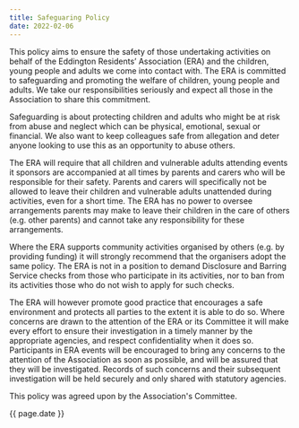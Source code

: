 ```yaml
---
title: Safeguaring Policy
date: 2022-02-06
---
```


This policy aims to ensure the safety of those undertaking activities on behalf of the Eddington Residents’ Association (ERA) and the children, young people and adults we come into contact with. The ERA is committed to safeguarding and promoting the welfare of children, young people and adults. We take our responsibilities seriously and expect all those in the Association to share this commitment.

Safeguarding is about protecting children and adults who might be at risk from abuse and neglect which can be physical, emotional, sexual or financial. We also want to keep colleagues safe from allegation and deter anyone looking to use this as an opportunity to abuse others.

The ERA will require that all children and vulnerable adults attending events it sponsors are accompanied at all times by parents and carers who will be responsible for their safety. Parents and carers will specifically not be allowed to leave their children and vulnerable adults unattended during activities, even for a short time. The ERA has no power to oversee arrangements parents may make to leave their children in the care of others (e.g. other parents) and cannot take any responsibility for these arrangements.

Where the ERA supports community activities organised by others (e.g. by providing funding) it will strongly recommend that the organisers adopt the same policy. The ERA is not in a position to demand Disclosure and Barring Service checks from those who participate in its activities, nor to ban from its activities those who do not wish to apply for such checks.

The ERA will however promote good practice that encourages a safe environment and protects all parties to the extent it is able to do so. Where concerns are drawn to the attention of the ERA or its Committee it will make every effort to ensure their investigation in a timely manner by the appropriate agencies, and respect confidentiality when it does so. Participants in ERA events will be encouraged to bring any concerns to the attention of the Association as soon as possible, and will be assured that they will be investigated. Records of such concerns and their subsequent investigation will be held securely and only shared with statutory agencies.

This policy was agreed upon by the Association's Committee.

{{ page.date }}
